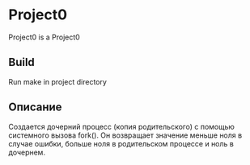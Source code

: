 # Project0
Project0 is a Project0

## Build
Run make in project directory

## Описание
Создается дочерний процесс (копия родительского) с помощью системного вызова fork().
Он возвращает значение меньше ноля в случае ошибки, больше ноля в родительском процессе и ноль в дочернем.
